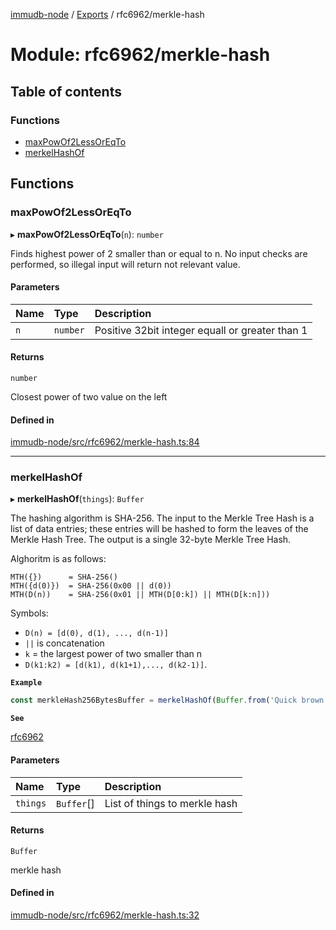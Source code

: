 [immudb-node](../README.md) / [Exports](../modules.md) / rfc6962/merkle-hash

# Module: rfc6962/merkle-hash

## Table of contents

### Functions

- [maxPowOf2LessOrEqTo](rfc6962_merkle_hash.md#maxpowof2lessoreqto)
- [merkelHashOf](rfc6962_merkle_hash.md#merkelhashof)

## Functions

### maxPowOf2LessOrEqTo

▸ **maxPowOf2LessOrEqTo**(`n`): `number`

Finds highest power of 2 smaller
than or equal to n. No input checks are performed,
so illegal input will return not relevant value.

#### Parameters

| Name | Type | Description |
| :------ | :------ | :------ |
| `n` | `number` | Positive 32bit integer equall or greater than 1 |

#### Returns

`number`

Closest power of two value on the left

#### Defined in

[immudb-node/src/rfc6962/merkle-hash.ts:84](https://github.com/user3232/node-immu-db/blob/2e88686/immudb-node/src/rfc6962/merkle-hash.ts#L84)

___

### merkelHashOf

▸ **merkelHashOf**(`things`): `Buffer`

The hashing algorithm is SHA-256. The input to the Merkle Tree Hash is a list
of data entries; these entries will be hashed to form the leaves of the
Merkle Hash Tree. The output is a single 32-byte Merkle Tree Hash.

Alghoritm is as follows:

```
MTH({})      = SHA-256()
MTH({d(0)})  = SHA-256(0x00 || d(0))
MTH(D(n))    = SHA-256(0x01 || MTH(D[0:k]) || MTH(D[k:n]))
```

Symbols:
* `D(n) = [d(0), d(1), ..., d(n-1)]`
* `||` is concatenation
* `k` = the largest power of two smaller than n
* `D(k1:k2) = [d(k1), d(k1+1),..., d(k2-1)]`.

**`Example`**

```ts
const merkleHash256BytesBuffer = merkelHashOf(Buffer.from('Quick brown fox'))
```

**`See`**

[rfc6962](https://datatracker.ietf.org/doc/html/rfc6962#section-2.1)

#### Parameters

| Name | Type | Description |
| :------ | :------ | :------ |
| `things` | `Buffer`[] | List of things to merkle hash |

#### Returns

`Buffer`

merkle hash

#### Defined in

[immudb-node/src/rfc6962/merkle-hash.ts:32](https://github.com/user3232/node-immu-db/blob/2e88686/immudb-node/src/rfc6962/merkle-hash.ts#L32)
